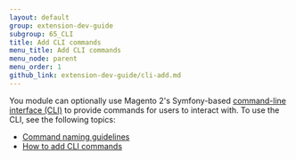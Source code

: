 ```yaml
---
layout: default
group: extension-dev-guide
subgroup: 65_CLI
title: Add CLI commands
menu_title: Add CLI commands
menu_node: parent
menu_order: 1
github_link: extension-dev-guide/cli-add.md
---
```


You module can optionally use Magento 2's Symfony-based <a href="{{ site.gdeurl21 }}config-guide/cli/config-cli.html#config-new-cli-intro">command-line interface (CLI)</a> to provide commands for users to interact with. To use the CLI, see the following topics:

*	<a href="{{ site.gdeurl21 }}extension-dev-guide/cli-naming-guidelines.html">Command naming guidelines</a>
*	<a href="{{ site.gdeurl21 }}extension-dev-guide/cli-howto.html">How to add CLI commands</a>


